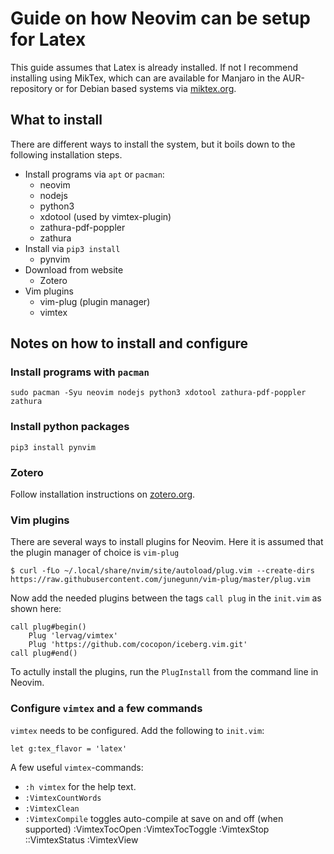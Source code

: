 # Guide on how Neovim can be setup for Latex 

This guide assumes that Latex is already installed. If not I recommend installing using MikTex, which can are available for Manjaro in the AUR-repository or for Debian based systems via [miktex.org](https://miktex.org).

## What to install

There are different ways to install the system, but it boils down to the following installation steps.

- Install programs via `apt` or `pacman`:
  - neovim
  - nodejs
  - python3
  - xdotool (used by vimtex-plugin)
  - zathura-pdf-poppler
  - zathura
- Install via `pip3 install`
  - pynvim
- Download from website
  - Zotero 
- Vim plugins
  - vim-plug (plugin manager)
  - vimtex


## Notes on how to install and configure

### Install programs with `pacman`

```
sudo pacman -Syu neovim nodejs python3 xdotool zathura-pdf-poppler zathura
```


### Install python packages

```
pip3 install pynvim
```

### Zotero

Follow installation instructions on [zotero.org](https://www.zotero.org/).

### Vim plugins

There are several ways to install plugins for Neovim. Here it is assumed that the plugin manager of choice is `vim-plug`

```
$ curl -fLo ~/.local/share/nvim/site/autoload/plug.vim --create-dirs https://raw.githubusercontent.com/junegunn/vim-plug/master/plug.vim
```

Now add the needed plugins between the tags `call plug` in the `init.vim` as shown here:

```
call plug#begin()
    Plug 'lervag/vimtex' 
    Plug 'https://github.com/cocopon/iceberg.vim.git' 
call plug#end()
```

To actully install the plugins, run the `PlugInstall` from the command line in Neovim.

### Configure `vimtex` and a few commands

`vimtex` needs to be configured. Add the following to `init.vim`:

```
let g:tex_flavor = 'latex'
```

A few useful `vimtex`-commands:

- `:h vimtex` for the help text.
- `:VimtexCountWords`
- `:VimtexClean`
- `:VimtexCompile` toggles auto-compile at save on and off (when supported)
:VimtexTocOpen
:VimtexTocToggle
:VimtexStop
::VimtexStatus
:VimtexView















